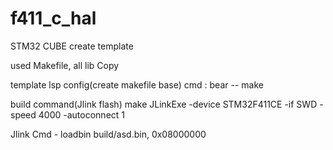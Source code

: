 # f411_c_hal


STM32 CUBE create template

used Makefile, all lib Copy

template lsp config(create makefile base) 
cmd : bear -- make 


build command(Jlink flash)
make
JLinkExe -device STM32F411CE -if SWD -speed 4000 -autoconnect 1 

Jlink Cmd -
loadbin build/asd.bin, 0x08000000

